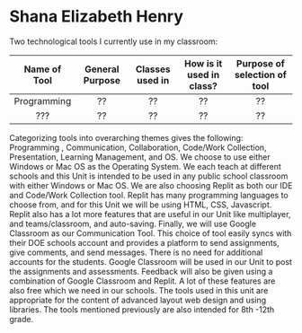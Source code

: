 # Shana Elizabeth Henry

Two technological tools I currently use in my classroom:


| Name of Tool   | General Purpose   | Classes used in  | How is it used in class?  | Purpose of selection of tool |
| :-----------: |:-------------:| :-----:|:-----:|:-----:|
| Programming      | ?? | ?? |?? |?? |
| ???      | ?? | ?? |?? |?? |


Categorizing tools into overarching themes gives the following: Programming , Communication, Collaboration, Code/Work Collection,  Presentation, Learning Management, and OS.  We choose to use either Windows or Mac OS as the Operating System.  We each teach at different schools and this Unit is intended to be used in any public school classroom with either Windows or Mac OS.  We are also choosing Replit as both our IDE and Code/Work Collection tool.  Replit has many programming languages to choose from, and for this Unit we will be using HTML, CSS, Javascript.  Replit also has a lot more features that are useful in our Unit like multiplayer, and teams/classroom, and auto-saving. Finally, we will use Google Classroom as our Communication Tool.  This choice of tool easily syncs with their DOE schools account and provides a platform to send assignments, give comments, and send messages. There is no need for additional accounts for the students. Google Classroom will be used in our Unit to post the assignments and assessments.  Feedback will also be given using a combination of Google Classroom and Replit. A lot of these features are also free which we need in our schools. The tools used in this unit are appropriate for the content of advanced layout web design and using libraries.  The tools mentioned previously are also intended for 8th -12th grade. 

